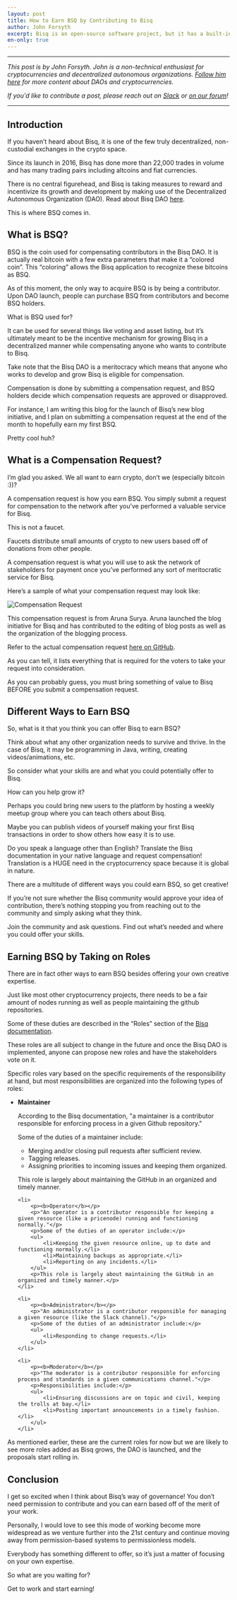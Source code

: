```yaml
---
layout: post
title: How to Earn BSQ by Contributing to Bisq
author: John Forsyth
excerpt: Bisq is an open-source software project, but it has a built-in revenue model to compensate its contributors—and anyone is welcome to contribute!<br><br>
en-only: true
---
```


<hr>

_This post is by John Forsyth. John is a non-technical enthusiast for cryptocurrencies and decentralized autonomous organizations. [Follow him here](https://www.instagram.com/daokid1/) for more content about DAOs and cryptocurrencies._

_If you'd like to contribute a post, please reach out on [Slack](https://bisq.network/slack-invite) or [on our forum](https://bisq.community/t/call-for-blog-writers/7040)!_

<hr>

## Introduction

If you haven’t heard about Bisq, it is one of the few truly decentralized, non-custodial exchanges in the crypto space.

Since its launch in 2016, Bisq has done more than 22,000 trades in volume and has many trading pairs including altcoins and fiat currencies.

There is no central figurehead, and Bisq is taking measures to reward and incentivize its growth and development by making use of the Decentralized Autonomous Organization (DAO). Read about Bisq DAO [here](https://docs.bisq.network/user-dao-intro.html#what-is-a-dao).

This is where BSQ comes in.

## What is BSQ?

BSQ is the coin used for compensating contributors in the Bisq DAO. It is actually real bitcoin with a few extra parameters that make it a “colored coin”. This “coloring” allows the Bisq application to recognize these bitcoins as BSQ.

As of this moment, the only way to acquire BSQ is by being a contributor. Upon DAO launch, people can purchase BSQ from contributors and become BSQ holders.

What is BSQ used for?

It can be used for several things like voting and asset listing, but it’s ultimately meant to be the incentive mechanism for growing Bisq in a decentralized manner while compensating anyone who wants to contribute to Bisq.

Take note that the Bisq DAO is a meritocracy which means that anyone who works to develop and grow Bisq is eligible for compensation.

Compensation is done by submitting a compensation request, and BSQ holders decide which compensation requests are approved or disapproved.

For instance, I am writing this blog for the launch of Bisq’s new blog initiative, and I plan on submitting a compensation request at the end of the month to hopefully earn my first BSQ.

Pretty cool huh?

## What is a Compensation Request?

I’m glad you asked. We all want to earn crypto, don’t we (especially bitcoin :))?

A compensation request is how you earn BSQ. You simply submit a request for compensation to the network after you’ve performed a valuable service for Bisq.

This is not a faucet.

Faucets distribute small amounts of crypto to new users based off of donations from other people.

A compensation request is what you will use to ask the network of stakeholders for payment once you’ve performed any sort of meritocratic service for Bisq.

Here’s a sample of what your compensation request may look like:

![Compensation Request](/images/github-compensation-request-example.png)

This compensation request is from Aruna Surya. Aruna launched the blog initiative for Bisq and has contributed to the editing of blog posts as well as the organization of the blogging process.

Refer to the actual compensation request [here on GitHub](https://github.com/bisq-network/compensation/issues/233).

As you can tell, it lists everything that is required for the voters to take your request into consideration.

As you can probably guess, you must bring something of value to Bisq BEFORE you submit a compensation request.

## Different Ways to Earn BSQ

So, what is it that you think you can offer Bisq to earn BSQ?

Think about what any other organization needs to survive and thrive. In the case of Bisq, it may be programming in Java, writing, creating videos/animations, etc.

So consider what your skills are and what you could potentially offer to Bisq.

How can you help grow it?

Perhaps you could bring new users to the platform by hosting a weekly meetup group where you can teach others about Bisq.

Maybe you can publish videos of yourself making your first Bisq transactions in order to show others how easy it is to use.

Do you speak a language other than English? Translate the Bisq documentation in your native language and request compensation! Translation is a HUGE need in the cryptocurrency space because it is global in nature.

There are a multitude of different ways you could earn BSQ, so get creative!

If you’re not sure whether the Bisq community would approve your idea of contribution, there’s nothing stopping you from reaching out to the community and simply asking what they think.

Join the community and ask questions. Find out what’s needed and where you could offer your skills.

## Earning BSQ by Taking on Roles

There are in fact other ways to earn BSQ besides offering your own creative expertise.

Just like most other cryptocurrency projects, there needs to be a fair amount of nodes running as well as people maintaining the github repositories.

Some of these duties are described in the “Roles” section of the [Bisq documentation](https://docs.bisq.network/roles.html).

These roles are all subject to change in the future and once the Bisq DAO is implemented, anyone can propose new roles and have the stakeholders vote on it.

Specific roles vary based on the specific requirements of the responsibility at hand, but most responsibilities are organized into the following types of roles:

<ul class='blog-content-list'>
    <li>
        <p><b>Maintainer</b></p>
        <p>According to the Bisq documentation, "a maintainer is a contributor responsible for enforcing process in a given Github repository."</p>
        <p>Some of the duties of a maintainer include:</p>
        <ul>
            <li>Merging and/or closing pull requests after sufficient review.</li>
            <li>Tagging releases.</li>
            <li>Assigning priorities to incoming issues and keeping them organized.</li>
        </ul>
        <p>This role is largely about maintaining the GitHub in an organized and timely manner.</p>
    </li>

    <li>
        <p><b>Operator</b></p>
        <p>"An operator is a contributor responsible for keeping a given resource (like a pricenode) running and functioning normally."</p>
        <p>Some of the duties of an operator include:</p>
        <ul>
            <li>Keeping the given resource online, up to date and functioning normally.</li>
            <li>Maintaining backups as appropriate.</li>
            <li>Reporting on any incidents.</li>
        </ul>
        <p>This role is largely about maintaining the GitHub in an organized and timely manner.</p>
    </li>

    <li>
        <p><b>Administrator</b></p>
        <p>"An administrator is a contributor responsible for managing a given resource (like the Slack channel)."</p>
        <p>Some of the duties of an administrator include:</p>
        <ul>
            <li>Responding to change requests.</li>
        </ul>
    </li>

    <li>
        <p><b>Moderator</b></p>
        <p>"The moderator is a contributor responsible for enforcing process and standards in a given communications channel."</p>
        <p>Responsibilities include:</p>
        <ul>
            <li>Ensuring discussions are on topic and civil, keeping the trolls at bay.</li>
            <li>Posting important announcements in a timely fashion.</li>
        </ul>
    </li>

</ul>

As mentioned earlier, these are the current roles for now but we are likely to see more roles  added as Bisq grows, the DAO is launched, and the proposals start rolling in.

## Conclusion

I get so excited when I think about Bisq’s way of governance! You don’t need permission to contribute and you can earn based off of the merit of your work.

Personally, I would love to see this mode of working become more widespread as we venture further into the 21st century and continue moving away from permission-based systems to permissionless models.

Everybody has something different to offer, so it’s just a matter of focusing on your own expertise.

So what are you waiting for?

Get to work and start earning!

<script type="application/ld+json">
{
  "@context": "https://schema.org",
  "@type": "NewsArticle",
  "headline": "How to Earn BSQ by Contributing to Bisq",
  "description": "Bisq is an open-source software project, but it has a built-in revenue model to compensate its contributors—and anyone is welcome to contribute!",
  "image": "https://bisq.network/images/bisq-fav.png",  
  "author": {
    "@type": "Person",
    "name": "John Forsyth"
  },  
  "publisher": {
    "@type": "Organization",
    "name": "Bisq Decentralized Autonomous Organization",
    "logo": {
      "@type": "ImageObject",
      "url": "https://bisq.network/images/bisq-fav.png"
    }
  },
  "datePublished": "2019-03-06"
}
</script>

